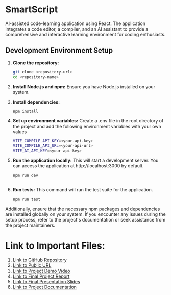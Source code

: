 # SmartScript
 AI-assisted code-learning application using React. The application integrates a code editor, a compiler, and an AI assistant to provide a comprehensive and interactive learning environment for coding enthusiasts.
   
## Development Environment Setup

1. **Clone the repository:**
   ```bash
   git clone <repository-url>
   cd <repository-name>
2. **Install Node.js and npm:**
   Ensure you have Node.js installed on your system.

3. **Install dependencies:**
   ```bash
   npm install

4. **Set up environment variables:**
   Create a .env file in the root directory of the project and add the following environment variables with your own values

   ```bash
   VITE_COMPILE_API_KEY=<your-api-key>
   VITE_COMPILE_API_URL=<your-api-url>
   VITE_AI_API_KEY=<your-api-key>

5. **Run the application locally:**
   This will start a development server. You can access the application at http://localhost:3000 by default.
   ```bash
   npm run dev
  

7. **Run tests:**
  This command will run the test suite for the application.
   ```bash
   npm run test


  Additionally, ensure that the necessary npm packages and dependencies are installed globally on your system. If you encounter any issues during the setup process, refer to the project's 
  documentation or seek assistance from the project maintainers.
  
# Link to Important Files:

1. [Link to GitHub Repository](https://github.com/gangasandhu/smart-script)
2. [Link to Public URL](https://gangasandhu.github.io/smart-script/)
3. [Link to Project Demo Video](https://www.youtube.com/watch?v=ybYCRZT-MQ8)
4. [Link to Final Project Report](https://drive.google.com/file/d/16_tj_5ZOABxgMxdilpF6spv7ZrnHEol8/view?usp=drive_link)
5. [Link to Final Presentation Slides](https://drive.google.com/file/d/1wofdmdxQ5PpCiy9cvKcNOImwgZBnZgXK/view?usp=drive_link)
6. [Link to Project Documentation](https://drive.google.com/file/d/1-LkZtPNRQAf0HnqrCSZ65mwDA0ityyqg/view?usp=drive_link)

